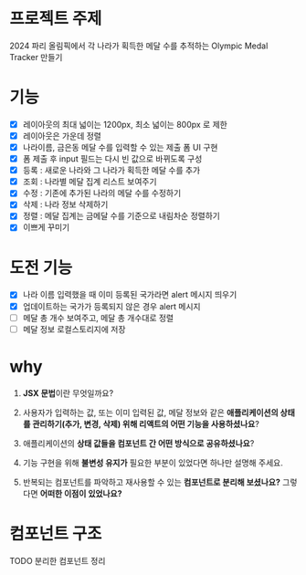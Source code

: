# 프로젝트 주제

2024 파리 올림픽에서 각 나라가 획득한 메달 수를 추적하는 Olympic Medal Tracker 만들기

# 기능

- [x] 레이아웃의 최대 넓이는 1200px, 최소 넓이는 800px 로 제한
- [x] 레이아웃은 가운데 정렬
- [x] 나라이름, 금은동 메달 수를 입력할 수 있는 제출 폼 UI 구현
- [x] 폼 제출 후 input 필드는 다시 빈 값으로 바뀌도록 구성
- [x] 등록 : 새로운 나라와 그 나라가 획득한 메달 수를 추가
- [x] 조회 : 나라별 메달 집계 리스트 보여주기
- [x] 수정 : 기존에 추가된 나라의 메달 수를 수정하기
- [x] 삭제 : 나라 정보 삭제하기
- [x] 정렬 : 메달 집계는 금메달 수를 기준으로 내림차순 정렬하기
- [x] 이쁘게 꾸미기

# 도전 기능

- [x] 나라 이름 입력했을 때 이미 등록된 국가라면 alert 메시지 띄우기
- [x] 업데이트하는 국가가 등록되지 않은 경우 alert 메시지
- [ ] 메달 총 개수 보여주고, 메달 총 개수대로 정렬
- [ ] 메달 정보 로컬스토리지에 저장

# why

1. **JSX 문법**이란 무엇일까요?

2. 사용자가 입력하는 값, 또는 이미 입력된 값, 메달 정보와 같은 **애플리케이션의 상태를 관리하기(추가, 변경, 삭제) 위해 리액트의 어떤 기능을 사용하셨나요**?

3. 애플리케이션의 **상태 값들을 컴포넌트 간 어떤 방식으로 공유하셨나요**?

4. 기능 구현을 위해 **불변성 유지가** 필요한 부분이 있었다면 하나만 설명해 주세요.

5. 반복되는 컴포넌트를 파악하고 재사용할 수 있는 **컴포넌트로 분리해 보셨나요?** 그렇다면 **어떠한 이점이 있었나요?**

# 컴포넌트 구조

TODO 분리한 컴포넌트 정리

